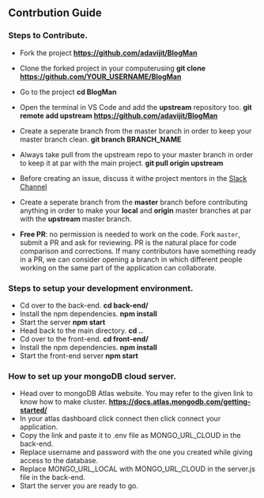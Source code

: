 ## Contrbution Guide
### Steps to Contribute.
* Fork the project **https://github.com/adavijit/BlogMan**
* Clone the forked project in your computerusing
   **git clone https://github.com/YOUR_USERNAME/BlogMan**
* Go to the project
   **cd BlogMan**
* Open the terminal in VS Code and add the **upstream** repository too.
  **git remote add upstream https://github.com/adavijit/BlogMan**
* Create a seperate branch from the master branch in order to keep your master branch clean.
  **git branch BRANCH_NAME**
* Always take pull from the upstream repo to your master branch in order to keep it at par with the main project.
  **git pull origin upstream**
  
* Before creating an issue, discuss it withe project mentors in the [Slack Channel](https://gssoc20.slack.com)
* Create a seperate branch from the **master** branch before contributing anything in order to make your **local** and **origin** master branches at par with the **upstream** master branch.
* **Free PR**: no permission is needed to work on the code. Fork `master`, submit a PR and ask for reviewing. PR is the natural place for code comparison and corrections. If many contributors have something ready in a PR, we can consider opening a branch in which different people working on the same part of the application can collaborate.

### Steps to setup your development environment.
* Cd over to the back-end.
   **cd back-end/**
* Install the npm dependencies.
   **npm install** 
* Start the server
   **npm start**
* Head back to the main directory.
   **cd ..**
* Cd over to the front-end.
   **cd front-end/**
* Install the npm dependencies.
   **npm install**
* Start the front-end server
   **npm start**

### How to set up your mongoDB cloud server.
* Head over to mongoDB Atlas website. You may refer to the given link to know how to make cluster.
   **https://docs.atlas.mongodb.com/getting-started/**
* In your atlas dashboard click connect then click connect your application.
* Copy the link and paste it to .env file as MONGO_URL_CLOUD in the back-end.
* Replace username and password with the one you created while giving access to the database.
* Replace MONGO_URL_LOCAL with MONGO_URL_CLOUD in the server.js file in the back-end. 
* Start the server you are ready to go.

